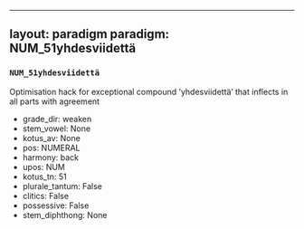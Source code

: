 
---
layout: paradigm
paradigm: NUM_51yhdesviidettä
---
### ` NUM_51yhdesviidettä `

Optimisation hack for exceptional compound ’yhdesviidettä’ that inflects in all parts with agreement
* grade_dir: weaken
* stem_vowel: None
* kotus_av: None
* pos: NUMERAL
* harmony: back
* upos: NUM
* kotus_tn: 51
* plurale_tantum: False
* clitics: False
* possessive: False
* stem_diphthong: None
